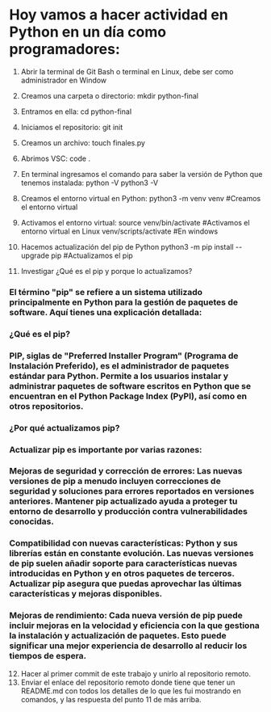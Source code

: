 # Hoy vamos a hacer actividad en Python en un día como programadores:

1. Abrir la terminal de Git Bash o terminal en Linux, debe ser como administrador en Window

2. Creamos una carpeta o directorio: 
mkdir python-final

3. Entramos en ella: 
cd python-final

4. Iniciamos el repositorio:
git init

5. Creamos un archivo:
touch finales.py

6. Abrimos VSC:
code .

7. En terminal ingresamos el comando para saber la versión de Python que tenemos instalada:
python -V
python3 -V

8. Creamos el entorno virtual en Python:
python3 -m venv venv #Creamos el entorno virtual

9. Activamos el entorno virtual:
source venv/bin/activate #Activamos el entorno virtual en Linux
venv/scripts/activate #En windows

10. Hacemos actualización del pip de Python
python3 -m pip install --upgrade pip #Actualizamos el pip

11. Investigar ¿Qué es el pip y porque lo actualizamos?
### El término "pip" se refiere a un sistema utilizado principalmente en Python para la gestión de paquetes de software. Aquí tienes una explicación detallada:
### ¿Qué es el pip?

### PIP, siglas de "Preferred Installer Program" (Programa de Instalación Preferido), es el administrador de paquetes estándar para Python. Permite a los usuarios instalar y administrar paquetes de software escritos en Python que se encuentran en el Python Package Index (PyPI), así como en otros repositorios.
### ¿Por qué actualizamos pip?

### Actualizar pip es importante por varias razones:

   ###  Mejoras de seguridad y corrección de errores: Las nuevas versiones de pip a menudo incluyen correcciones de seguridad y soluciones para errores reportados en versiones anteriores. Mantener pip actualizado ayuda a proteger tu entorno de desarrollo y producción contra vulnerabilidades conocidas.

   ###  Compatibilidad con nuevas características: Python y sus librerías están en constante evolución. Las nuevas versiones de pip suelen añadir soporte para características nuevas introducidas en Python y en otros paquetes de terceros. Actualizar pip asegura que puedas aprovechar las últimas características y mejoras disponibles.

   ###  Mejoras de rendimiento: Cada nueva versión de pip puede incluir mejoras en la velocidad y eficiencia con la que gestiona la instalación y actualización de paquetes. Esto puede significar una mejor experiencia de desarrollo al reducir los tiempos de espera.

12. Hacer al primer commit de este trabajo y unirlo al repositorio remoto.
13. Enviar el enlace del repositorio remoto donde tiene que tener un README.md con todos los detalles de lo que les fui mostrando en comandos, y las respuesta del punto 11 de más arriba.

